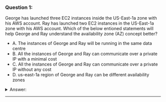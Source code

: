 ### Question 1:

George has launched three EC2 instances inside the US-East-1a zone with his AWS account. Ray has launched two EC2 instances in the US-East-1a zone with his AWS account. Which of the below entioned statements will help George and Ray understand the availability zone (AZ) concept better?

- A. The instances of George and Ray will be running in the same data centre
- B. All the instances of George and Ray can communicate over a private IP with a minimal cost
- C. All the instances of George and Ray can communicate over a private IP without any cost
- D. us-east-1a region of George and Ray can be different availability zones

<details><summary>Answer:</summary><p>
[D]

Explanation:

Question 1@http://jayendrapatil.com/aws-regions-availability-zones-and-edge-locations/

D: http://docs.aws.amazon.com/AWSEC2/latest/UserGuide/using-regions-availability-zones.html

D: An Availability Zone is represented by a region code followed by a letter identifier; for example, us-east-1a. To ensure that resources are distributed across the Availability Zones for a region, we independently map Availability Zones to identifiers for each account. For example, your Availability Zone us-east-1a might not be the same location as us-east-1a for another account. There’s no way for you to coordinate Availability Zones between accounts.

</p></details><hr>

